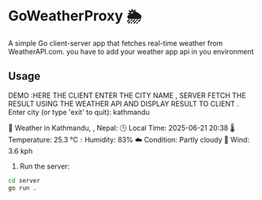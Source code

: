 # GoWeatherProxy 🌦️

A simple Go client-server app that fetches real-time weather from WeatherAPI.com.
you have to add your weather app api in you environment 

## Usage
DEMO :HERE THE CLIENT ENTER THE CITY NAME , SERVER FETCH THE RESULT USING THE WEATHER API AND DISPLAY RESULT TO CLIENT .
Enter city (or type 'exit' to quit): kathmandu

📍 Weather in Kathmandu, , Nepal:
   🕒 Local Time:   2025-06-21 20:38
   🌡️ Temperature:  25.3 °C
   💧 Humidity:     83%
   ☁️  Condition:    Partly cloudy
   🍃 Wind:         3.6 kph

1. Run the server:

```bash
cd server
go run .
